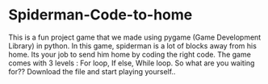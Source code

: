 # Spiderman-Code-to-home
This is a fun project game that we made using pygame (Game Development Library) in python. In this game, spiderman is a lot of blocks away from his home. Its your job to send him home by coding the right code. The game comes with 3 levels : For loop, If else, While loop. So what are you waiting for?? Download the file and start playing yourself..
